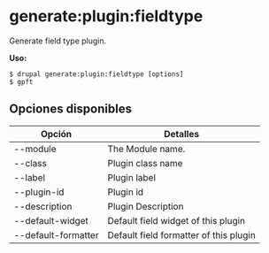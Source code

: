 # generate:plugin:fieldtype
Generate field type plugin.

**Uso:**
```
$ drupal generate:plugin:fieldtype [options]
$ gpft  
```

## Opciones disponibles
Opción | Detalles
-------|-------------
--module | The Module name.
--class | Plugin class name
--label | Plugin label
--plugin-id | Plugin id
--description | Plugin Description
--default-widget | Default field widget of this plugin
--default-formatter | Default field formatter of this plugin
